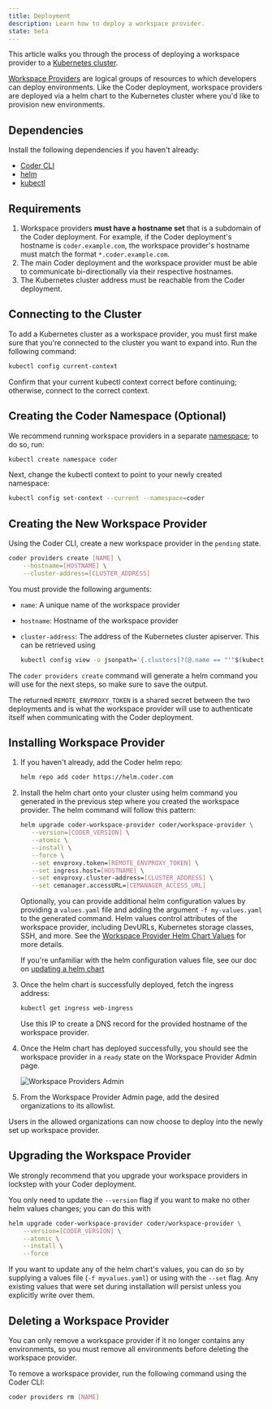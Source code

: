 ```yaml
---
title: Deployment
description: Learn how to deploy a workspace provider.
state: beta
---
```


This article walks you through the process of deploying a workspace provider to
a [Kubernetes cluster](../../setup/kubernetes/index.md).

[Workspace Providers](index.md) are logical groups of resources to which
developers can deploy environments. Like the Coder deployment, workspace providers
are deployed via a helm chart to the Kubernetes cluster where you'd like to
provision new environments.

## Dependencies

Install the following dependencies if you haven't already:

- [Coder CLI](../../cli/installation.md)
- [helm](https://helm.sh/docs/intro/install/)
- [kubectl](https://kubernetes.io/docs/tasks/tools/install-kubectl/)

## Requirements

1. Workspace providers **must have a hostname set** that is a subdomain of the
   Coder deployment. For example, if the Coder deployment's hostname is
   `coder.example.com`, the workspace provider's hostname must match the format
   `*.coder.example.com`.
1. The main Coder deployment and the workspace provider must be able to
   communicate bi-directionally via their respective hostnames.
1. The Kubernetes cluster address must be reachable from the Coder deployment.

## Connecting to the Cluster

To add a Kubernetes cluster as a workspace provider, you must first make sure
that you're connected to the cluster you want to expand into. Run the following
command:

```bash
kubectl config current-context
```

Confirm that your current kubectl context correct before continuing; otherwise,
connect to the correct context.

## Creating the Coder Namespace (Optional)

We recommend running workspace providers in a separate
[namespace](https://kubernetes.io/docs/concepts/overview/working-with-objects/namespaces/);
to do so, run:

```bash
kubectl create namespace coder
```

Next, change the kubectl context to point to your newly created namespace:

```bash
kubectl config set-context --current --namespace=coder
```

## Creating the New Workspace Provider

Using the Coder CLI, create a new workspace provider in the `pending` state.

```bash
coder providers create [NAME] \
    --hostname=[HOSTNAME] \
    --cluster-address=[CLUSTER_ADDRESS]
```

You must provide the following arguments:

- `name`: A unique name of the workspace provider
- `hostname`: Hostname of the workspace provider
- `cluster-address`: The address of the Kubernetes cluster apiserver. This can be
  retrieved using

  ```bash
  kubectl config view -o jsonpath='{.clusters[?(@.name == "'"$(kubectl config current-context)"'")].cluster.server}{"\n"}'
  ```

The `coder providers create` command will generate a helm command you will use
for the next steps, so make sure to save the output.

The returned `REMOTE_ENVPROXY_TOKEN` is a shared secret between the two
deployments and is what the workspace provider will use to authenticate itself
when communicating with the Coder deployment.

## Installing Workspace Provider

1. If you haven't already, add the Coder helm repo:

   ```bash
   helm repo add coder https://helm.coder.com
   ```

1. Install the helm chart onto your cluster using helm command you generated in
   the previous step where you created the workspace provider. The helm command
   will follow this pattern:

   ```bash
   helm upgrade coder-workspace-provider coder/workspace-provider \
      --version=[CODER_VERSION] \
      --atomic \
      --install \
      --force \
      --set envproxy.token=[REMOTE_ENVPROXY_TOKEN] \
      --set ingress.host=[HOSTNAME] \
      --set envproxy.cluster-address=[CLUSTER_ADDRESS] \
      --set cemanager.accessURL=[CEMANAGER_ACCESS_URL]
   ```

   Optionally, you can provide additional helm configuration values by providing
   a `values.yaml` file and adding the argument `-f my-values.yaml` to the
   generated command. Helm values control attributes of the workspace provider,
   including DevURLs, Kubernetes storage classes, SSH, and more. See the
   [Workspace Provider Helm Chart
   Values]("https://github.com/cdr/enterprise-helm/blob/workspace-providers-envproxy-only/README.md")
   for more details.

   If you're unfamiliar with the helm configuration values file, see our doc on
   [updating a helm chart](../../guides/helm-charts.md)

1. Once the helm chart is successfully deployed, fetch the ingress address:

   ```bash
   kubectl get ingress web-ingress
   ```

   Use this IP to create a DNS record for the provided hostname of the workspace
   provider.

1. Once the Helm chart has deployed successfully, you should see the workspace
   provider in a `ready` state on the Workspace Provider Admin page.

   ![Workspace Providers Admin](../../assets/workspace-providers-admin.png)

1. From the Workspace Provider Admin page, add the desired organizations to its
   allowlist.

Users in the allowed organizations can now choose to deploy into the newly set
up workspace provider.

## Upgrading the Workspace Provider

We strongly recommend that you upgrade your workspace providers in lockstep with
your Coder deployment.

You only need to update the `--version` flag if you want to make no other helm
values changes; you can do this with

```bash
helm upgrade coder-workspace-provider coder/workspace-provider \
    --version=[CODER_VERSION] \
    --atomic \
    --install \
    --force
```

If you want to update any of the helm chart's values, you can do so by supplying
a values file (`-f myvalues.yaml`) or using with the `--set` flag. Any existing
values that were set during installation will persist unless you explicitly
write over them.

## Deleting a Workspace Provider

You can only remove a workspace provider if it no longer contains any
environments, so you must remove all environments before deleting the workspace
provider.

To remove a workspace provider, run the following command using the Coder CLI:

```bash
coder providers rm [NAME]
```
